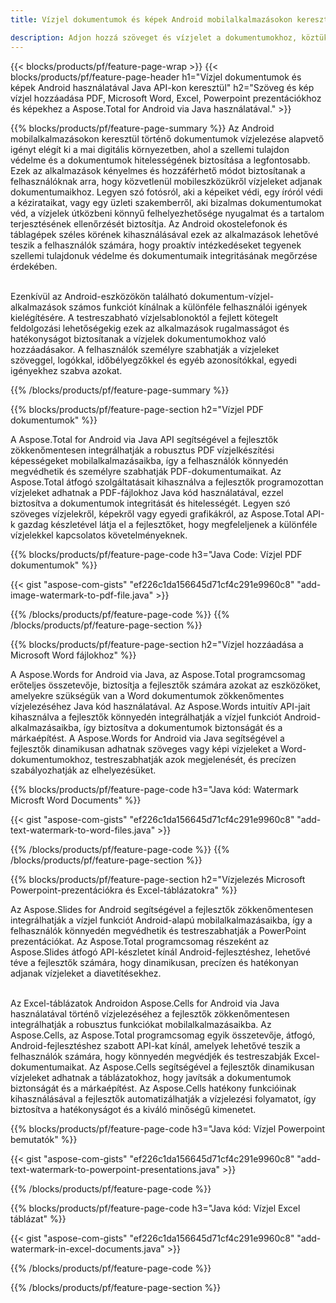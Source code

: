 ```yaml
---
title: Vízjel dokumentumok és képek Android mobilalkalmazásokon keresztül

description: Adjon hozzá szöveget és vízjelet a dokumentumokhoz, köztük a Microsoft Word, Excel, PowerPoint, PDF és képekhez Android mobilalkalmazásával. Ingyenes szöveg vagy kép vízjel hozzáadása online az alkalmazáson keresztül.
---
```


{{< blocks/products/pf/feature-page-wrap >}}
{{< blocks/products/pf/feature-page-header h1="Vízjel dokumentumok és képek Android használatával Java API-kon keresztül" h2="Szöveg és kép vízjel hozzáadása PDF, Microsoft Word, Excel, Powerpoint prezentációkhoz és képekhez a Aspose.Total for Android via Java használatával." >}}

{{% blocks/products/pf/feature-page-summary %}}
Az Android mobilalkalmazásokon keresztül történő dokumentumok vízjelezése alapvető igényt elégít ki a mai digitális környezetben, ahol a szellemi tulajdon védelme és a dokumentumok hitelességének biztosítása a legfontosabb. Ezek az alkalmazások kényelmes és hozzáférhető módot biztosítanak a felhasználóknak arra, hogy közvetlenül mobileszközükről vízjeleket adjanak dokumentumaikhoz. Legyen szó fotósról, aki a képeiket védi, egy íróról védi a kézirataikat, vagy egy üzleti szakemberről, aki bizalmas dokumentumokat véd, a vízjelek útközbeni könnyű felhelyezhetősége nyugalmat és a tartalom terjesztésének ellenőrzését biztosítja. Az Android okostelefonok és táblagépek széles körének kihasználásával ezek az alkalmazások lehetővé teszik a felhasználók számára, hogy proaktív intézkedéseket tegyenek szellemi tulajdonuk védelme és dokumentumaik integritásának megőrzése érdekében. <br /><br />

Ezenkívül az Android-eszközökön található dokumentum-vízjel-alkalmazások számos funkciót kínálnak a különféle felhasználói igények kielégítésére. A testreszabható vízjelsablonoktól a fejlett kötegelt feldolgozási lehetőségekig ezek az alkalmazások rugalmasságot és hatékonyságot biztosítanak a vízjelek dokumentumokhoz való hozzáadásakor. A felhasználók személyre szabhatják a vízjeleket szöveggel, logókkal, időbélyegzőkkel és egyéb azonosítókkal, egyedi igényekhez szabva azokat. 

{{% /blocks/products/pf/feature-page-summary  %}}

{{% blocks/products/pf/feature-page-section  h2="Vízjel PDF dokumentumok" %}}

A Aspose.Total for Android via Java API segítségével a fejlesztők zökkenőmentesen integrálhatják a robusztus PDF vízjelkészítési képességeket mobilalkalmazásaikba, így a felhasználók könnyedén megvédhetik és személyre szabhatják PDF-dokumentumaikat. Az Aspose.Total átfogó szolgáltatásait kihasználva a fejlesztők programozottan vízjeleket adhatnak a PDF-fájlokhoz Java kód használatával, ezzel biztosítva a dokumentumok integritását és hitelességét. Legyen szó szöveges vízjelekről, képekről vagy egyedi grafikákról, az Aspose.Total API-k gazdag készletével látja el a fejlesztőket, hogy megfeleljenek a különféle vízjelekkel kapcsolatos követelményeknek.

{{% blocks/products/pf/feature-page-code h3="Java Code: Vízjel PDF dokumentumok" %}}

{{< gist "aspose-com-gists" "ef226c1da156645d71cf4c291e9960c8" "add-image-watermark-to-pdf-file.java" >}}

{{% /blocks/products/pf/feature-page-code  %}}
{{% /blocks/products/pf/feature-page-section %}}

{{% blocks/products/pf/feature-page-section  h2="Vízjel hozzáadása a Microsoft Word fájlokhoz" %}}

A Aspose.Words for Android via Java, az Aspose.Total programcsomag erőteljes összetevője, biztosítja a fejlesztők számára azokat az eszközöket, amelyekre szükségük van a Word dokumentumok zökkenőmentes vízjelezéséhez Java kód használatával. Az Aspose.Words intuitív API-jait kihasználva a fejlesztők könnyedén integrálhatják a vízjel funkciót Android-alkalmazásaikba, így biztosítva a dokumentumok biztonságát és a márkaépítést. A Aspose.Words for Android via Java segítségével a fejlesztők dinamikusan adhatnak szöveges vagy képi vízjeleket a Word-dokumentumokhoz, testreszabhatják azok megjelenését, és precízen szabályozhatják az elhelyezésüket.

{{% blocks/products/pf/feature-page-code h3="Java kód: Watermark Microsft Word Documents" %}}

{{< gist "aspose-com-gists" "ef226c1da156645d71cf4c291e9960c8" "add-text-watermark-to-word-files.java" >}}

{{% /blocks/products/pf/feature-page-code  %}}
{{% /blocks/products/pf/feature-page-section %}}


{{% blocks/products/pf/feature-page-section  h2="Vízjelezés Microsoft Powerpoint-prezentációkra és Excel-táblázatokra" %}}

Az Aspose.Slides for Android segítségével a fejlesztők zökkenőmentesen integrálhatják a vízjel funkciót Android-alapú mobilalkalmazásaikba, így a felhasználók könnyedén megvédhetik és testreszabhatják a PowerPoint prezentációkat. Az Aspose.Total programcsomag részeként az Aspose.Slides átfogó API-készletet kínál Android-fejlesztéshez, lehetővé téve a fejlesztők számára, hogy dinamikusan, precízen és hatékonyan adjanak vízjeleket a diavetítésekhez. <br /><br />

Az Excel-táblázatok Androidon Aspose.Cells for Android via Java használatával történő vízjelezéséhez a fejlesztők zökkenőmentesen integrálhatják a robusztus funkciókat mobilalkalmazásaikba. Az Aspose.Cells, az Aspose.Total programcsomag egyik összetevője, átfogó, Android-fejlesztéshez szabott API-kat kínál, amelyek lehetővé teszik a felhasználók számára, hogy könnyedén megvédjék és testreszabják Excel-dokumentumaikat. Az Aspose.Cells segítségével a fejlesztők dinamikusan vízjeleket adhatnak a táblázatokhoz, hogy javítsák a dokumentumok biztonságát és a márkaépítést. Az Aspose.Cells hatékony funkcióinak kihasználásával a fejlesztők automatizálhatják a vízjelezési folyamatot, így biztosítva a hatékonyságot és a kiváló minőségű kimenetet. 

{{% blocks/products/pf/feature-page-code h3="Java kód: Vízjel Powerpoint bemutatók" %}}

{{< gist "aspose-com-gists" "ef226c1da156645d71cf4c291e9960c8" "add-text-watermark-to-powerpoint-presentations.java" >}}

{{% /blocks/products/pf/feature-page-code  %}}

{{% blocks/products/pf/feature-page-code h3="Java kód: Vízjel Excel táblázat" %}}

{{< gist "aspose-com-gists" "ef226c1da156645d71cf4c291e9960c8" "add-watermark-in-excel-documents.java" >}}

{{% /blocks/products/pf/feature-page-code  %}}


{{% /blocks/products/pf/feature-page-section %}}